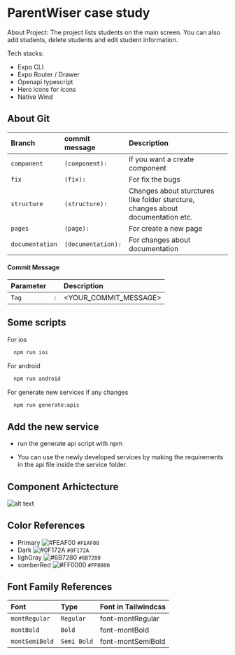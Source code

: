 
# ParentWiser case study
About Project: The project lists students on the main screen.  You can also add students, delete students and edit student information.






Tech stacks:
 - Expo CLI
 - Expo Router / Drawer
 - Openapi typescript 
 - Hero icons for icons
 - Native Wind


## About Git


| Branch |   commit message  | Description                |
| :-------- | :------- | :------------------------- |
| `component` | `(component):` | If you want a create component 
| `fix` | `(fix):` | For fix the bugs
| `structure` | `(structure):` | Changes about sturctures like folder sturcture, changes about documentation etc.
| `pages` | `(page):` | For create a new page
| `documentation` | `(documentation):` | For changes about documentation

#### Commit Message

| Parameter |      | Description                       |
| :-------- | :------- | :-------------------------------- |
| `Tag`      | `:` | <YOUR_COMMIT_MESSAGE>|


## Some scripts

For ios

```bash
  npm run ios
```

For android

```bash
  npm run android
```

For generate new services if any changes

```bash
  npm run generate:apis
```


## Add the new service

- run the generate api script with npm

- You can use the newly developed services by making the requirements in the api file inside the service folder. 


## Component Arhictecture

![alt text](https://iili.io/JRS3271.png)

## Color References

- Primary ![#FEAF00](https://placehold.co/15x15/FEAF00/FEAF00.png) `#FEAF00`
- Dark ![#0F172A](https://placehold.co/15x15/0F172A/0F172A.png) `#0F172A`
- lighGray ![#6B7280](https://placehold.co/15x15/1589F0/6B7280.png) `#6B7280`
- somberRed ![#FF0000](https://placehold.co/15x15/FF0000/FF0000.png) `#FF0000`
## Font Family References


| Font |   Type  | Font in Tailwindcss                |
| :-------- | :------- | :------------------------- |
| `montRegular` | `Regular` | font-montRegular 
| `montBold` | `Bold` | font-montBold
| `montSemiBold` | `Semi Bold` | font-montSemiBold


